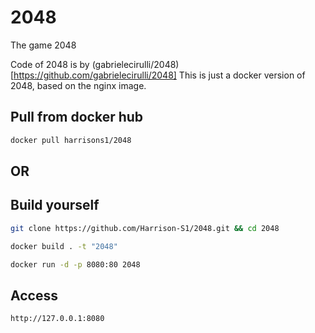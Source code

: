 # 2048
The game 2048

Code of 2048 is by (gabrielecirulli/2048)[https://github.com/gabrielecirulli/2048]
This is just a docker version of 2048, based on the nginx image.

## Pull from docker hub

```bash
docker pull harrisons1/2048
```

## OR

## Build yourself

```bash
git clone https://github.com/Harrison-S1/2048.git && cd 2048
```

```bash
docker build . -t "2048"
```
```bash
docker run -d -p 8080:80 2048
```

## Access

```bash
http://127.0.0.1:8080
```
